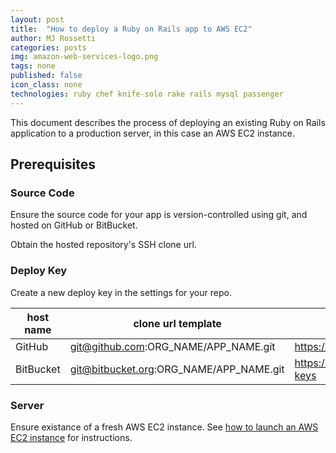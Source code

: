 ```yaml
---
layout: post
title:  "How to deploy a Ruby on Rails app to AWS EC2"
author: MJ Rossetti
categories: posts
img: amazon-web-services-logo.png
tags: none
published: false
icon_class: none
technologies: ruby chef knife-solo rake rails mysql passenger
---
```


This document describes the process of deploying an existing Ruby on Rails application to a production server, in this case an AWS EC2 instance.

## Prerequisites

### Source Code

Ensure the source code for your app is version-controlled using git, and hosted on GitHub or BitBucket.

Obtain the hosted repository's SSH clone url.

### Deploy Key

Create a new deploy key in the settings for your repo.

host name | clone url template | deploy key settings url template
--- | --- | ---
GitHub | git@github.com:ORG_NAME/APP_NAME.git | https://github.com/ORG_NAME/APP_NAME/settings/keys
BitBucket | git@bitbucket.org:ORG_NAME/APP_NAME.git | https://bitbucket.org/ORG_NAME/APP_NAME/admin/deploy-keys

### Server

Ensure existance of a fresh AWS EC2 instance. See [how to launch an AWS EC2 instance](process-documentation/2015/07/05/how-to-launch-an-aws-ec2-instance.html) for instructions.

